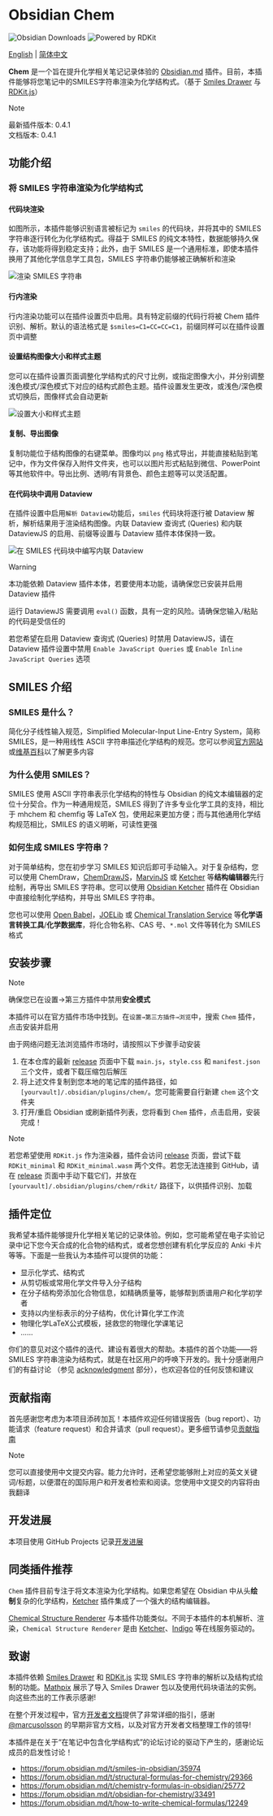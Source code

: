 # Obsidian Chem

![Obsidian Downloads](https://img.shields.io/badge/dynamic/json?logo=obsidian&color=%23483699&label=downloads&query=%24%5B%22chem%22%5D.downloads&url=https%3A%2F%2Fraw.githubusercontent.com%2Fobsidianmd%2Fobsidian-releases%2Fmaster%2Fcommunity-plugin-stats.json) ![Powered by RDKit](https://img.shields.io/badge/Powered%20by-RDKit-3838ff.svg?logo=data:image/png;base64,iVBORw0KGgoAAAANSUhEUgAAABAAAAAQBAMAAADt3eJSAAAABGdBTUEAALGPC/xhBQAAACBjSFJNAAB6JgAAgIQAAPoAAACA6AAAdTAAAOpgAAA6mAAAF3CculE8AAAAFVBMVEXc3NwUFP8UPP9kZP+MjP+0tP////9ZXZotAAAAAXRSTlMAQObYZgAAAAFiS0dEBmFmuH0AAAAHdElNRQfmAwsPGi+MyC9RAAAAQElEQVQI12NgQABGQUEBMENISUkRLKBsbGwEEhIyBgJFsICLC0iIUdnExcUZwnANQWfApKCK4doRBsKtQFgKAQC5Ww1JEHSEkAAAACV0RVh0ZGF0ZTpjcmVhdGUAMjAyMi0wMy0xMVQxNToyNjo0NyswMDowMDzr2J4AAAAldEVYdGRhdGU6bW9kaWZ5ADIwMjItMDMtMTFUMTU6MjY6NDcrMDA6MDBNtmAiAAAAAElFTkSuQmCC)

[English](README.md) | [简体中文](README-ZH.md)

**Chem** 是一个旨在提升化学相关笔记记录体验的 [Obsidian.md](https://obsidian.md/) 插件。目前，本插件能够将您笔记中的SMILES字符串渲染为化学结构式。（基于 [Smiles Drawer](https://github.com/reymond-group/smilesDrawer) 与 [RDKit.js](https://github.com/rdkit/rdkit-js)）

> [!Note]
> 最新插件版本: 0.4.1  
> 文档版本: 0.4.1

## 功能介绍

### 将 SMILES 字符串渲染为化学结构式

#### 代码块渲染

如图所示，本插件能够识别语言被标记为 `smiles` 的代码块，并将其中的 SMILES 字符串逐行转化为化学结构式。得益于 SMILES 的纯文本特性，数据能够持久保存，该功能将得到稳定支持；此外，由于 SMILES 是一个通用标准，即使本插件换用了其他化学信息学工具包，SMILES 字符串仍能够被正确解析和渲染

![渲染 SMILES 字符串](https://github.com/Acylation/obsidian-chem/assets/73122375/a9f9a440-dc66-4689-ab1a-1ef265242778)

#### 行内渲染

行内渲染功能可以在插件设置页中启用。具有特定前缀的代码行将被 Chem 插件识别、解析。默认的语法格式是 `$smiles=C1=CC=CC=C1`，前缀同样可以在插件设置页中调整

#### 设置结构图像大小和样式主题

您可以在插件设置页面调整化学结构式的尺寸比例，或指定图像大小，并分别调整浅色模式/深色模式下对应的结构式颜色主题。插件设置发生更改，或浅色/深色模式切换后，图像样式会自动更新

![设置大小和样式主题](https://github.com/Acylation/obsidian-chem/assets/73122375/fde8d0a4-2c9c-458c-b357-78952480b755)

#### 复制、导出图像

复制功能位于结构图像的右键菜单。图像均以 `png` 格式导出，并能直接粘贴到笔记中，作为文件保存入附件文件夹，也可以以图片形式粘贴到微信、PowerPoint 等其他软件中。导出比例、透明/有背景色、颜色主题等可以灵活配置。

#### 在代码块中调用 Dataview

在插件设置中启用`解析 Dataview`功能后，`smiles` 代码块将逐行被 Dataview 解析，解析结果用于渲染结构图像。内联 Dataview 查询式 (Queries) 和内联 DataviewJS 的启用、前缀等设置与 Dataview 插件本体保持一致。

![在 SMILES 代码块中编写内联 Dataview](https://github-production-user-asset-6210df.s3.amazonaws.com/73122375/292734194-d227fdb8-9c8f-4c87-965a-73c0f2445993.png)

> [!Warning]
> 本功能依赖 Dataview 插件本体，若要使用本功能，请确保您已安装并启用 Dataview 插件
>
> 运行 DataviewJS 需要调用 `eval()` 函数，具有一定的风险。请确保您输入/粘贴的代码是受信任的
>
> 若您希望在启用 Dataview 查询式 (Queries) 时禁用 DataviewJS，请在 Dataview 插件设置中禁用 `Enable JavaScript Queries` 或 `Enable Inline JavaScript Queries` 选项

## SMILES 介绍

### SMILES 是什么？

简化分子线性输入规范，Simplified Molecular-Input Line-Entry System，简称 SMILES，是一种用线性 ASCII 字符串描述化学结构的规范。您可以参阅[官方网站](http://opensmiles.org/opensmiles.html)或[维基百科](https://zh.wikipedia.org/wiki/%E7%AE%80%E5%8C%96%E5%88%86%E5%AD%90%E7%BA%BF%E6%80%A7%E8%BE%93%E5%85%A5%E8%A7%84%E8%8C%83)以了解更多内容

### 为什么使用 SMILES？

SMILES 使用 ASCII 字符串表示化学结构的特性与 Obsidian 的纯文本编辑器的定位十分契合。作为一种通用规范，SMILES 得到了许多专业化学工具的支持，相比于 mhchem 和 chemfig 等 LaTeX 包，使用起来更加方便；而与其他通用化学结构规范相比，SMILES 的语义明晰，可读性更强

### 如何生成 SMILES 字符串？

对于简单结构，您在初步学习 SMILES 知识后即可手动输入。对于复杂结构，您可以使用 ChemDraw，[ChemDrawJS](https://chemdrawdirect.perkinelmer.cloud/js/sample/index.html#)，[MarvinJS](https://marvinjs-demo.chemaxon.com/latest/index.html) 或 [Ketcher](https://lifescience.opensource.epam.com/KetcherDemoSA/index.html) 等**结构编辑器**先行绘制，再导出 SMILES 字符串。您可以使用 [Obsidian Ketcher](https://github.com/yuleicul/obsidian-ketcher) 插件在 Obsidian 中直接绘制化学结构，并导出 SMILES 字符串。

您也可以使用 [Open Babel](https://openbabel.org/)，[JOELib](https://sourceforge.net/projects/joelib/) 或 [Chemical Translation Service](https://cts.fiehnlab.ucdavis.edu/) 等**化学语言转换工具**/**化学数据库**，将化合物名称、CAS 号、`*.mol` 文件等转化为 SMILES 格式

## 安装步骤

> [!Note]
> 确保您已在设置→第三方插件中禁用**安全模式**

本插件可以在官方插件市场中找到。在`设置→第三方插件→浏览`中，搜索 `Chem` 插件，点击安装并启用

由于网络问题无法浏览插件市场时，请按照以下步骤手动安装

1. 在本仓库的最新 [release](https://github.com/Acylation/obsidian-chem/releases/latest) 页面中下载 `main.js`，`style.css` 和 `manifest.json` 三个文件，或者下载压缩包后解压
2. 将上述文件复制到您本地的笔记库的插件路径，如 `[yourvault]/.obsidian/plugins/chem/`。您可能需要自行新建 `chem` 这个文件夹
3. 打开/重启 Obsidian 或刷新插件列表，您将看到 `Chem` 插件，点击启用，安装完成！

> [!Note]
> 若您希望使用 `RDKit.js` 作为渲染器，插件会访问 [release](https://github.com/Acylation/obsidian-chem/releases/latest) 页面，尝试下载 `RDKit_minimal` 和 `RDKit_minimal.wasm` 两个文件。若您无法连接到 GitHub，请在 [release](https://github.com/Acylation/obsidian-chem/releases/latest) 页面中手动下载它们，并放在 `[yourvault]/.obsidian/plugins/chem/rdkit/` 路径下，以供插件识别、加载

## 插件定位

我希望本插件能够提升化学相关笔记的记录体验。例如，您可能希望在电子实验记录中记下您今天合成的化合物的结构式，或者您想创建有机化学反应的 Anki 卡片等等。下面是一些我认为本插件可以提供的功能：

- 显示化学式、结构式
- 从剪切板或常用化学文件导入分子结构
- 在分子结构旁添加化合物信息，如精确质量等，能够帮到质谱用户和化学初学者
- 支持以内坐标表示的分子结构，优化计算化学工作流
- 物理化学LaTeX公式模板，拯救您的物理化学课笔记
- ......

你们的意见对这个插件的迭代、建设有着很大的帮助。本插件的首个功能——将 SMILES 字符串渲染为结构式，就是在社区用户的呼唤下开发的。我十分感谢用户们的有益讨论 （参见 [acknowledgment](https://github.com/Acylation/obsidian-chem#acknowledgment) 部分），也欢迎各位的任何反馈和建议

## 贡献指南

首先感谢您考虑为本项目添砖加瓦！本插件欢迎任何错误报告（bug report）、功能请求（feature request）和合并请求（pull request）。更多细节请参见[贡献指南](docs/CONTRIBUTING-ZH.md)

> [!Note]  
> 您可以直接使用中文提交内容。能力允许时，还希望您能够附上对应的英文关键词/标题，以便潜在的国际用户和开发者检索和阅读。您使用中文提交的内容将由我翻译

## 开发进展

本项目使用 GitHub Projects 记录[开发进展](https://github.com/users/Acylation/projects/6)

## 同类插件推荐

`Chem` 插件目前专注于将文本渲染为化学结构。如果您希望在 Obsidian 中从头**绘制**复杂的化学结构，[Ketcher](https://github.com/yuleicul/obsidian-ketcher) 插件集成了一个强大的结构编辑器。

[Chemical Structure Renderer](https://github.com/xaya1001/obsidian-Chemical-Structure-Renderer) 与本插件功能类似。不同于本插件的本机解析、渲染，`Chemical Structure Renderer` 是由 [Ketcher](https://github.com/epam/ketcher)、[Indigo](https://github.com/epam/Indigo) 等在线服务驱动的。

## 致谢

本插件依赖 [Smiles Drawer](https://github.com/reymond-group/smilesDrawer) 和 [RDKit.js](https://github.com/rdkit/rdkit-js) 实现 SMILES 字符串的解析以及结构式绘制的功能。[Mathpix](https://github.com/Mathpix/mathpix-markdown-it) 展示了导入 Smiles Drawer 包以及使用代码块语法的实例。向这些杰出的工作表示感谢!

在整个开发过程中，官方[开发者文档](https://docs.obsidian.md/Plugins/Getting+started/Build+a+plugin)提供了非常详细的指引，感谢 [@marcusolsson](https://github.com/marcusolsson) 的早期非官方文档，以及对官方开发者文档整理工作的领导!

本插件是在关于“在笔记中包含化学结构式”的论坛讨论的驱动下产生的，感谢论坛成员的启发性讨论！

- <https://forum.obsidian.md/t/smiles-in-obsidian/35974>
- <https://forum.obsidian.md/t/structural-formulas-for-chemistry/29366>
- <https://forum.obsidian.md/t/chemistry-formulas-in-obsidian/25772>
- <https://forum.obsidian.md/t/obsidian-for-chemistry/33491>
- <https://forum.obsidian.md/t/how-to-write-chemical-formulas/12249>
